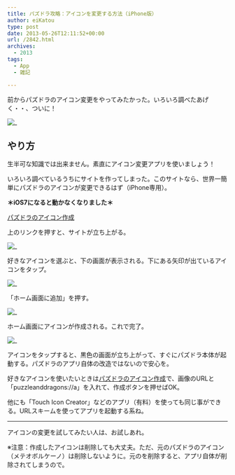 ```yaml
---
title: パズドラ攻略：アイコンを変更する方法（iPhone版）
author: eiKatou
type: post
date: 2013-05-26T12:11:52+00:00
url: /2842.html
archives:
  - 2013
tags:
  - App
  - 雑記

---
```

前からパズドラのアイコン変更をやってみたかった。いろいろ調べたあげく・・、ついに！
  
![_](/uploads/2013/05/b2a75cc441a6549c6bb5a1d846407399.jpg)

## やり方

生半可な知識では出来ません。素直にアイコン変更アプリを使いましょう！

いろいろ調べているうちにサイトを作ってしまった。このサイトなら、世界一簡単にパズドラのアイコンが変更できるはず（iPhone専用）。
  
**＊iOS7になると動かなくなりました＊**
  
<a href="http://dl.dropboxusercontent.com/u/7551322/HTML/paz.html" target="_blank">パズドラのアイコン作成</a> 

<!--more-->

上のリンクを押すと、サイトが立ち上がる。
  
![_](/uploads/2013/05/2013-05-26-20-29-23.jpg)

好きなアイコンを選ぶと、下の画面が表示される。下にある矢印が出ているアイコンをタップ。
  
![_](/uploads/2013/05/2013-05-26_20_29_27.jpg)

「ホーム画面に追加」を押す。
  
![_](/uploads/2013/05/2013-05-26-20-29-34.jpg)

ホーム画面にアイコンが作成される。これで完了。
  
![_](/uploads/2013/05/2013-05-26_20_29_48-2.jpg)

アイコンをタップすると、黒色の画面が立ち上がって、すぐにパズドラ本体が起動する。パズドラのアプリ自体の改造ではないので安心を。

好きなアイコンを使いたいときは<a href="http://dl.dropboxusercontent.com/u/7551322/HTML/make.html" target="_blank">パズドラのアイコン作成</a>で、画像のURLと「puzzleanddragons://a」を入れて、作成ボタンを押せばOK。

他にも「Touch Icon Creator」などのアプリ（有料）を使っても同じ事ができる。URLスキームを使ってアプリを起動する系ね。

* * *

アイコンの変更を試してみたい人は、お試しあれ。

※注意：作成したアイコンは削除しても大丈夫。ただ、元のパズドラのアイコン（メテオボルケーノ）は削除しないように。元のを削除すると、アプリ自体が削除されてしまうので。

 [1]: /uploads/2013/05/b2a75cc441a6549c6bb5a1d846407399.jpg
 [2]: /uploads/2013/05/2013-05-26-20-29-23.jpg
 [3]: /uploads/2013/05/2013-05-26_20_29_27.jpg
 [4]: /uploads/2013/05/2013-05-26-20-29-34.jpg
 [5]: /uploads/2013/05/2013-05-26_20_29_48-2.jpg
